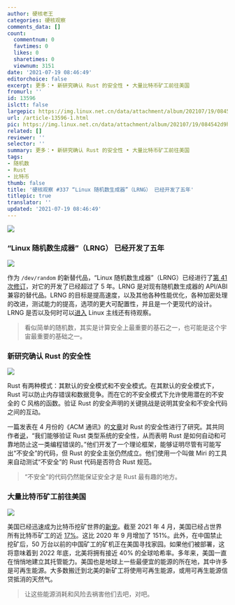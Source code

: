 ```yaml
---
author: 硬核老王
categories: 硬核观察
comments_data: []
count:
  commentnum: 0
  favtimes: 0
  likes: 0
  sharetimes: 0
  viewnum: 3151
date: '2021-07-19 08:46:49'
editorchoice: false
excerpt: 更多：• 新研究确认 Rust 的安全性 • 大量比特币矿工前往美国
fromurl: ''
id: 13596
islctt: false
largepic: https://img.linux.net.cn/data/attachment/album/202107/19/084542d9hdsh2zzz9xdjgy.jpg
url: /article-13596-1.html
pic: https://img.linux.net.cn/data/attachment/album/202107/19/084542d9hdsh2zzz9xdjgy.jpg.thumb.jpg
related: []
reviewer: ''
selector: ''
summary: 更多：• 新研究确认 Rust 的安全性 • 大量比特币矿工前往美国
tags:
- 随机数
- Rust
- 比特币
thumb: false
title: '硬核观察 #337 “Linux 随机数生成器”（LRNG） 已经开发了五年'
titlepic: true
translator: ''
updated: '2021-07-19 08:46:49'
---
```


![](https://img.linux.net.cn/data/attachment/album/202107/19/084542d9hdsh2zzz9xdjgy.jpg)


### “Linux 随机数生成器”（LRNG） 已经开发了五年


![](https://img.linux.net.cn/data/attachment/album/202107/19/084556luxkcoryolrxqrfu.jpg)


作为 `/dev/random` 的新替代品，“Linux 随机数生成器”（LRNG）已经进行了[第 41 次修订](https://www.phoronix.com/scan.php?page=news_item&px=LRNG-Random-2021-v41)，对它的开发了已经超过了 5 年。LRNG 是对现有随机数生成器的 API/ABI 兼容的替代品。LRNG 的目标是提高速度，以及其他各种性能优化，各种加密处理的改进，测试能力的提高，选项的更大可配置性，并且是一个更现代的设计。LRNG 是否以及何时可以[进入](https://lore.kernel.org/lkml/7822794.ITf6fX9eNu@positron.chronox.de/) Linux 主线还有待观察。



> 
> 看似简单的随机数，其实是计算安全上最重要的基石之一，也可能是这个宇宙最重要的基础之一。
> 
> 
> 


### 新研究确认 Rust 的安全性


![](https://img.linux.net.cn/data/attachment/album/202107/19/084621qk93d1e1b7zd9w9d.jpg)


Rust 有两种模式：其默认的安全模式和不安全模式。在其默认的安全模式下，Rust 可以防止内存错误和数据竞争。而在它的不安全模式下允许使用潜在的不安全的 C 风格的函数。验证 Rust 的安全声明的关键挑战是说明其安全和不安全代码之间的互动。


一篇发表在 4 月份的《ACM 通讯》的[文章](https://cacm.acm.org/magazines/2021/4/251364-safe-systems-programming-in-rust/fulltext)对 Rust 的安全性进行了研究。其共同作者[说](https://www.eurekalert.org/pub_releases/2021-07/su-cs071521.php)，“我们能够验证 Rust 类型系统的安全性，从而表明 Rust 是如何自动和可靠地防止这一类编程错误的。”他们开发了一个理论框架，能够证明尽管有可能写出“不安全”的代码，但 Rust 的安全主张仍然成立。他们使用一个叫做 Miri 的工具来自动测试“不安全”的 Rust 代码是否符合 Rust 规范。



> 
> “不安全”的代码仍然能保证安全才是 Rust 最有趣的地方。
> 
> 
> 


### 大量比特币矿工前往美国


![](https://img.linux.net.cn/data/attachment/album/202107/19/084640spuc0q0ufe88ttt2.jpg)


美国已经迅速成为比特币挖矿世界的[新宠](https://www.cnbc.com/2021/07/17/bitcoin-miners-moving-to-us-carbon-footprint.html)。截至 2021 年 4 月，美国已经占世界所有比特币矿工的近 [17%](https://cbeci.org/mining_map)。这比 2020 年 9 月增加了 151%。此外，在中国禁止挖矿后，50 万台以前的中国矿工的矿机正在美国寻找家园。如果他们被部署，这将意味着到 2022 年底，北美将拥有接近 40% 的全球哈希率。多年来，美国一直在悄悄地建立其托管能力。美国也是地球上一些最便宜的能源的所在地，其中许多是可再生能源。大多数搬迁到北美的新矿工将使用可再生能源，或用可再生能源信贷抵消的天然气。



> 
> 让这些能源消耗和风险去祸害他们去吧，对吧。
> 
> 
>